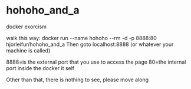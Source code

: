 # hohoho_and_a
docker exorcism

walk this way: docker run --name hohoho --rm -d -p 8888:80 hjorleifur/hohoho_and_a
Then goto localhost:8888 (or whatever your machine is called)

8888=is the external port that you use to access the page
80=the internal port inside the docker it self

Other than that, there is nothing to see, please move along
